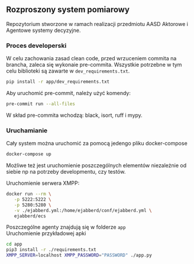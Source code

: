 ## Rozproszony system pomiarowy

Repozytorium stworzone w ramach realizacji przedmiotu AASD Aktorowe i Agentowe systemy decyzyjne.

### Proces developerski

W celu zachowania zasad clean code, przed wrzuceniem commita na brancha, zaleca się wykonaie pre-commita. Wszystkie potrzebne w tym celu biblioteki są zawarte w `dev_requirements.txt`.

```bash
pip install -r app/dev_requirements.txt
```

Aby uruchomić pre-commit, należy użyć komendy:

```bash
pre-commit run --all-files
```

W skład pre-commita wchodzą: black, isort, ruff i mypy.


### Uruchamianie

Cały system można uruchomić za pomocą jedengo pliku docker-compose

```bash
docker-compose up
```

Możliwe też jest uruchomienie poszczególnych elementów niezależnie od siebie np na potrzeby developmentu, czy testów.

Uruchomienie serwera XMPP:

```bash
docker run --rm \
   -p 5222:5222 \
   -p 5280:5280 \
   -v ./ejabberd.yml:/home/ejabberd/conf/ejabberd.yml \
   ejabberd/ecs
```

Poszczególne agenty znajdują się w folderze `app`  
Uruchomienie przykładowej apki

```bash
cd app
pip3 install -r ./requirements.txt
XMPP_SERVER=localhost XMPP_PASSWORD="PASSWORD" ./app.py
```
